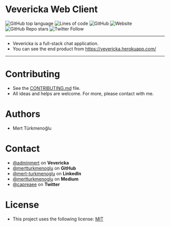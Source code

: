 # Vevericka Web Client

![GitHub top language](https://img.shields.io/github/languages/top/mertturkmenoglu/vevericka-web-client)
![Lines of code](https://img.shields.io/tokei/lines/github/mertturkmenoglu/vevericka-web-client)
![GitHub](https://img.shields.io/github/license/mertturkmenoglu/vevericka-web-client)
![Website](https://img.shields.io/website?down_color=lightgrey&down_message=Down&up_color=green&up_message=Up&url=https%3A%2F%2Fvevericka.app%2F)
![GitHub Repo stars](https://img.shields.io/github/stars/mertturkmenoglu/vevericka-web-client?style=social)
![Twitter Follow](https://img.shields.io/twitter/follow/capreaee?style=social)

* * *

* Vevericka is a full-stack chat application.
* You can see the end product from https://vevericka.herokuapp.com/

* * *

# Contributing

* See the <a href="https://github.com/mertturkmenoglu/vevericka-web-client/blob/master/CONTRIBUTING.md">
  CONTRIBUTING.md</a> file.
* All ideas and helps are welcome. For more, please contact with me.

# Authors

* Mert Türkmenoğlu

# Contact

* [@adminmert](https://vevericka.herokuapp.com/user/adminmert) on **Vevericka**
* [@mertturkmenoglu](https://github.com/mertturkmenoglu) on **GitHub**
* [@mert-turkmenoglu](https://www.linkedin.com/in/mert-turkmenoglu/) on **LinkedIn**
* [@mertturkmenoglu](https://medium.com/@mertturkmenoglu) on **Medium**
* [@capreaee](https://twitter.com/capreaee) on **Twitter**

# License

* This project uses the following
  license: [MIT](https://github.com/mertturkmenoglu/vevericka-web-client/blob/master/LICENSE)
